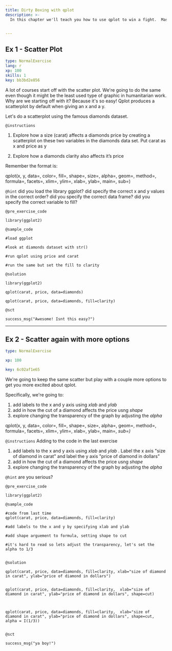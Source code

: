 ```yaml
---
title: Dirty Boxing with qplot
description: >-
  In this chapter we'll teach you how to use qplot to win a fight.  Mastering the ggplot2 language can be overwhelming at first and there is a helper function called qplot() (q for quick plot) which can be used to create the most common types of graphs.  You'll probably be suprised how powerful it is and may be even inspired to go up a weight class later with ggplot.


---
```

## Ex 1 - Scatter Plot

```yaml
type: NormalExercise
lang: r
xp: 100
skills: 1
key: bb3bd2e856
```

A lot of courses start off with the scatter plot.  We're going to do the same even though it might be the least used type of graphic in humanitarian work.  Why are  we starting off with it?  Because it's so easy!  Qplot produces a scatterplot by default when giving an x and a y. 

Let's do a scatterplot using the famous diamonds dataset.

`@instructions`
1.  Explore how a size (carat) affects a diamonds price by creating a  scatterplot on these two variables in the diamonds data set.  Put carat as x and price as y

2.  Explore how a diamonds clarity also affects it’s price

Remember the format is:

qplot(x, y, data=, color=, fill=, shape=, size=, alpha=, geom=, method=, formula=, facets=, xlim=, ylim=, xlab=, ylab=, main=, sub=)

`@hint`
did you load the library ggplot?
did specify the correct x and y values in the correct order?
did you specify the correct data frame?
did you specify the correct variable to fill?

`@pre_exercise_code`
```{r}
library(ggplot2)
```
`@sample_code`
```{r}
#load ggplot 

#look at diamonds dataset with str()

#run qplot using price and carat 

#run the same but set the fill to clarity
```
`@solution`
```{r}
library(ggplot2)

qplot(carat, price, data=diamonds)

qplot(carat, price, data=diamonds, fill=clarity)
```
`@sct`
```{r}
success_msg("Awesome! Isnt this easy?")
```





---
## Ex 2 - Scatter again with more options

```yaml
type: NormalExercise

xp: 100

key: 6c02af1e65
```

  We're going to keep the same scatter but play with a couple more options to get you more excited about qplot.

Specifically, we're going to:

1.  add labels to the x and y axis using _xlab_ and _ylab_
2.  add in how the cut of a diamond affects the price usng _shape_
3.  explore changing the transparency of the graph by adjusting the _alpha_

qplot(x, y, data=, color=, fill=, shape=, size=, alpha=, geom=, method=, formula=, facets=, xlim=, ylim=, xlab=, ylab=, main=, _sub=)_


`@instructions`
Adding to  the code in the last exercise

1.  add labels to the x and y axis using _xlab_ and _ylab_ .  Label the x axis "size of diamond in carat" and label the y axis "price of diamond in dollars"
2.  add in how the cut of a diamond affects the price usng _shape_
3.  explore changing the transparency of the graph by adjusting the _alpha_


`@hint`
are you serious?


`@pre_exercise_code`
```{r}
library(ggplot2)
```
`@sample_code`
```{r}
#code from last time
qplot(carat, price, data=diamonds, fill=clarity)

#add labels to the x and y by specifying xlab and ylab

#add shape arguement to formula, setting shape to cut

#it's hard to read so lets adjust the transparency, let's set the alpha to 1/3


```
`@solution`
```{r}
qplot(carat, price, data=diamonds, fill=clarity, xlab="size of diamond in carat", ylab="price of diamond in dollars")


qplot(carat, price, data=diamonds, fill=clarity,  xlab="size of diamond in carat", ylab="price of diamond in dollars", shape=cut)



qplot(carat, price, data=diamonds, fill=clarity,  xlab="size of diamond in carat", ylab="price of diamond in dollars", shape=cut,  alpha = I(1/3))


```
`@sct`
```{r}
success_msg("ya boy!")
```










